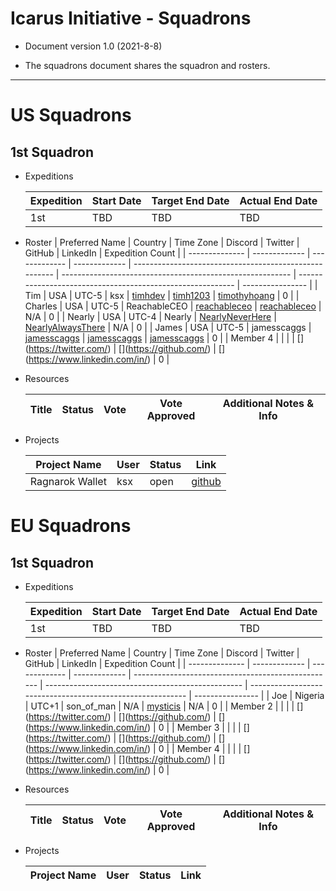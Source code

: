 # Icarus Initiative - Squadrons

- Document version 1.0 (2021-8-8)

- The squadrons document shares the squadron and rosters.

---

# US Squadrons

## 1st Squadron

- Expeditions

  | Expedition | Start Date | Target End Date | Actual End Date |
  | ---------- | ---------- | --------------- | --------------- |
  | 1st        | TBD        | TBD             | TBD             |

- Roster
  | Preferred Name | Country | Time Zone | Discord | Twitter | GitHub | LinkedIn | Expedition Count |
  | -------------- | ------------- | ------------- | ------------- | ------------------------------------------------------ | --------------------------------------------------------- | ---------------------------------------------------------- | ---------------- |
  | Tim | USA | UTC-5 | ksx | [timhdev](https://twitter.com/timhdev) | [timh1203](https://github.com/timh1203) | [timothyhoang](https://www.linkedin.com/in/timothyhoang/) | 0 |
  | Charles | USA | UTC-5 | ReachableCEO | [reachableceo](https://twitter.com/reachableceo) | [reachableceo](https://github.com/reachableceo) | N/A | 0 |
  | Nearly | USA | UTC-4 | Nearly | [NearlyNeverHere](https://twitter.com/NearlyNeverHere) | [NearlyAlwaysThere](https://github.com/NearlyAlwaysThere) | N/A | 0 |
  | James | USA | UTC-5 | jamesscaggs | [jamesscaggs](https://twitter.com/jamesscaggs) | [jamesscaggs](https://github.com/jamesscaggs) | [jamesscaggs](https://www.linkedin.com/in/jamesscaggs) | 0 |
  | Member 4 | <Member Info> | <Member Info> | <Member Info> | [<Member Info>](https://twitter.com/<Member Info>) | [<Member Info>](https://github.com/<Member Info>) | [<Member Info>](https://www.linkedin.com/in/<Member Info>) | 0 |

- Resources

  | Title | Status | Vote | Vote Approved | Additional Notes & Info |
  | ----- | ------ | ---- | ------------- | ----------------------- |

- Projects

  | Project Name    | User | Status | Link                                                  |
  | --------------- | ---- | ------ | ----------------------------------------------------- |
  | Ragnarok Wallet | ksx  | open   | [github](https://github.com/timh1203/ragnarok_wallet) |

# EU Squadrons

## 1st Squadron

- Expeditions

  | Expedition | Start Date | Target End Date | Actual End Date |
  | ---------- | ---------- | --------------- | --------------- |
  | 1st        | TBD        | TBD             | TBD             |

- Roster
  | Preferred Name | Country | Time Zone | Discord | Twitter | GitHub | LinkedIn | Expedition Count |
  | -------------- | ------------- | ------------- | ------------- | -------------------------------------------------- | ------------------------------------------------- | ---------------------------------------------------------- | ---------------- |
  | Joe | Nigeria | UTC+1 | son_of_man | N/A | [mysticis](https://github.com/mysticis) | N/A | 0 |
  | Member 2 | <Member Info> | <Member Info> | <Member Info> | [<Member Info>](https://twitter.com/<Member Info>) | [<Member Info>](https://github.com/<Member Info>) | [<Member Info>](https://www.linkedin.com/in/<Member Info>) | 0 |
  | Member 3 | <Member Info> | <Member Info> | <Member Info> | [<Member Info>](https://twitter.com/<Member Info>) | [<Member Info>](https://github.com/<Member Info>) | [<Member Info>](https://www.linkedin.com/in/<Member Info>) | 0 |
  | Member 4 | <Member Info> | <Member Info> | <Member Info> | [<Member Info>](https://twitter.com/<Member Info>) | [<Member Info>](https://github.com/<Member Info>) | [<Member Info>](https://www.linkedin.com/in/<Member Info>) | 0 |

- Resources

  | Title | Status | Vote | Vote Approved | Additional Notes & Info |
  | ----- | ------ | ---- | ------------- | ----------------------- |

- Projects

  | Project Name | User | Status | Link |
  | ------------ | ---- | ------ | ---- |
